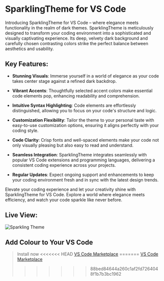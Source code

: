 # SparklingTheme for VS Code

Introducing SparklingTheme for VS Code – where elegance meets functionality in the realm of dark themes.
SparklingTheme is meticulously designed to transform your coding environment into a sophisticated and visually captivating experience. Its deep, velvety dark background and carefully chosen contrasting colors strike the perfect balance between aesthetics and usability.

## Key Features:

- **Stunning Visuals**: Immerse yourself in a world of elegance as your code takes center stage against a refined dark backdrop.

- **Vibrant Accents**: Thoughtfully selected accent colors make essential code elements pop, enhancing readability and comprehension.

- **Intuitive Syntax Highlighting**: Code elements are effortlessly distinguished, allowing you to focus on your code's structure and logic.

- **Customization Flexibility**: Tailor the theme to your personal taste with easy-to-use customization options, ensuring it aligns perfectly with your coding style.

- **Code Clarity**: Crisp fonts and well-spaced elements make your code not only visually pleasing but also easy to read and understand.

- **Seamless Integration**: SparklingTheme integrates seamlessly with popular VS Code extensions and programming languages, delivering a consistent coding experience across your projects.

- **Regular Updates**: Expect ongoing support and enhancements to keep your coding environment fresh and in sync with the latest design trends.

Elevate your coding experience and let your creativity shine with SparklingTheme for VS Code. Explore a world where elegance meets efficiency, and watch your code sparkle like never before.

## Live View:

![Sparkling Theme](https://github.com/subhadipbhowmik/Sparkling-Theme-VS-Code/assets/57017965/ccf51156-3bd7-4007-9d46-59da2870bb5e)

## Add Colour to Your VS Code

> Install now
<<<<<<< HEAD
> [VS Code Marketplace](https://marketplace.visualstudio.com/items?itemName=ShubhadipBhowmik.sparkling-theme)
=======
[VS Code Marketplace](https://marketplace.visualstudio.com/items?itemName=ShubhadipBhowmik.sparkling-theme)
>>>>>>> 88bed84644a260c1af2fd7264048f1b7b3bc1962
